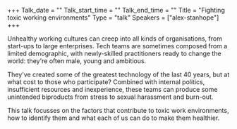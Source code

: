 +++
Talk_date = ""
Talk_start_time = ""
Talk_end_time = ""
Title = "Fighting toxic working environments"
Type = "talk"
Speakers = ["alex-stanhope"]
+++

Unhealthy working cultures can creep into all kinds of organisations, from start-ups to large enterprises.  Tech teams are sometimes composed from a limited demographic, with newly-skilled practitioners ready to change the world: they're often male, young and ambitious.

They've created some of the greatest technology of the last 40 years, but at what cost to those who participate?  Combined with internal politics, insufficient resources and inexperience, these teams can produce some unintended biproducts from stress to sexual harassment and burn-out.

This talk focusses on the factors that contribute to toxic work environments, how to identify them and what each of us can do to make them healthier.
